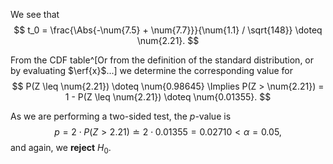 We see that
$$
    t_0 = \frac{\Abs{-\num{7.5} + \num{7.7}}}{\num{1.1} / \sqrt{148}} \doteq \num{2.21}.
$$

From the CDF table^[Or from the definition of the standard distribution, or by evaluating $\erf{x}$...]
we determine the corresponding value for
$$
    P(Z \leq \num{2.21}) \doteq \num{0.98645}
    \Implies
    P(Z > \num{2.21}) = 1 - P(Z \leq \num{2.21}) \doteq \num{0.01355}.
$$

As we are performing a two-sided test, the $p$-value is
$$
    p = 2 \cdot P(Z > \num{2.21}) \doteq 2 \cdot \num{0.01355} = \num{0.02710} < \alpha = \num{0.05},
$$
and again, we **reject** $H_0$.
